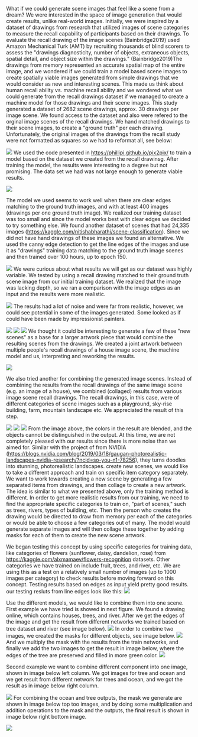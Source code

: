 What if we could generate scene images that feel like a scene from a dream? We were interested in the space of image generation that would create results, unlike real-world images. Initially, we were inspired by a dataset of drawings from research that utilized images of scene categories to measure the recall capability of participants based on their drawings. To evaluate the recall drawing of the image scenes (Bainbridge2019) used Amazon Mechanical Turk (AMT) by recruiting thousands of blind scorers to assess the "drawings diagnosticity, number of objects, extraneous objects, spatial detail, and object size within the drawings." (Bainbridge2019)The drawings from memory represented an accurate spatial map of the entire image, and we wondered if we could train a model based scene images to create spatially viable images generated from simple drawings that we would consider as new and interesting scenes. This made us think about human recall ability vs. machine recall ability and we wondered what we could generate from the recall drawings dataset if we managed to create a machine model for those drawings and their scene images. This study generated a dataset of 2682 scene drawings, approx. 30 drawings per image scene. We found access to the dataset and also were refered to the orginal image scenes of the recall drawings. We hand matched drawings to their scene images, to create a "ground truth" per each drawing. Unfortunately, the original images of the drawings from the recall study were not formatted as squares so we had to reformat all, see below:

![](Initial.jpg)
We used the code presented in https://phillipi.github.io/pix2pix/ to train a model based on the dataset we created from the recall drawinsg. After training the model, the results were interesting to a degree but not promising. The data set we had was not large enough to generate viable results.

![](Testing.jpg)

The model we used seems to work well when there are clear edges matching to the ground truth images, and with at least 400 images (drawings per one ground truth image). We realized our training dataset was too small and since the model works best with clear edges we decided to try something else. We found another dataset of scenes that had 24,335 images (https://kaggle.com/nitishabharathi/scene-classification). Since we did not have hand drawings of these images we found an alternative. We used the canny edge detection to get the line edges of the images and use it as "drawings" training data matching to the ground truth image scenes and then trained over 100 hours, up to epoch 150. 

![](edges.jpg)
We were curious about what results we will get as our dataset was highly variable. We tested by using a recall drawing matched to their ground truth scene image from our initial training dataset. We realized that the image was lacking depth, so we ran a comparison with the image edges as an input and the results were more realistic.

![](depthdrawing.jpg)
The results had a lot of noise and were far from realistic, however, we could see potential in some of the images generated. Some looked as if could have been made by impressionist painters. 

![](lighthous.jpge)
![](tower.jpg)
![](house.jpg)
We thought it could be interesting to generate a few of these "new scenes" as a base for a larger artwork piece that would combine the resulting scenes from the drawings. We created a joint artwork between multiple people's recall drawings of a house image scene, the machine model and us, interpreting and reworking the results.  

![](NewScene2.png)

We also tried another for combining the generated image scenes. Instead of combining the results from the recall drawings of the same image scene (e.g. an image of a house), we combined (collaged) results from various image scene recall drawings. The recall drawings, in this case, were of different categories of scene images such as a playground, sky-rise building, farm, mountain landscape etc. We appreciated the result of this step. 

![](MultipleScenesImages.png)
![](MultipleScenes.jpg)
![](NewScene.jpg)
From the image above, the colors in the result are blended, and the objects cannot be distinguished in the output. At this time, we are not completely pleased with our results since there is more noise than we aimed for. Similar with the project of from NVIDIA (https://blogs.nvidia.com/blog/2019/03/18/gaugan-photorealistic-landscapes-nvidia-research/?ncid=so-you-n1-78256), they turns doodles into stunning, photorealistic landscapes.  create new scenes, we would like to take a different approach and train on specific item category separately. We want to work towards creating a new scene by generating a few separated items from drawings, and then collage to create a new artwork. The idea is similar to what we presented above, only the training method is different. In order to get more realistic results from our training, we need to find the appropriate specific categories to train on, "part of scenes," such as trees, rivers, types of building, etc. Then the person who creates the drawing would be directed to draw from memory per each of the categories or would be able to choose a few categories out of many. The model would generate separate images and will then collage these together by adding masks for each of them to create the new scene artwork.  


We began testing this concept by using specific categories for training data, like categories of flowers (sunflower, daisy, dandelion, rose) from https://kaggle.com/alxmamaev/flowers-recognition datasets. Other categories we have trained on include fruit, trees, and river, etc. We are using this as a test on a relatively small number of images (up to 1000 images per category) to check results before moving forward on this concept. Testing results based on edges as input yield pretty good results. our testing resluts from line edges look like this: 
![](dd.png)

Use the different models, we would like to combine them into one scene. First example we have tried is showed in next figure. We found a drawing online, which contains houses, trees, and river. After we get the edges of the image and get the result from different networks we trained based on tree dataset and river (see image below).
![](outputFromDifferentNetworks.PNG)
In order to combine two images, we created the masks for different objects, see image below.
![](mask.PNG)
And we multiply the mask with the results from the train networks, and finally we add the two images to get the result in image below, where the edges of the tree are preserved and filled in more green color. 
![](output.PNG)

Second example we want to combine different component into one image, shown in image below left column. We got images for tree and ocean and we get result from different network for trees and ocean, and we got the result as in image below right column.

![](treeAndOcean.PNG)
For combining the ocean and tree outputs, the mask we generate are shown in image below top too images, and by doing some multiplication and addition operations to the mask and the outputs, the final result is shown in image below right bottom image. 

![](maskForTreeandOcean.PNG)

